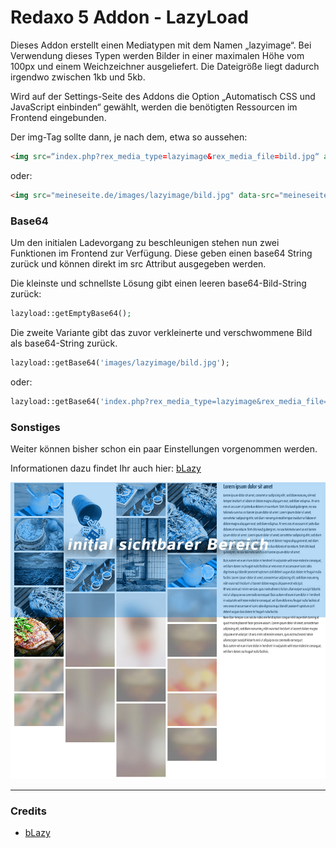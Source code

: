 Redaxo 5 Addon - LazyLoad
=================================

Dieses Addon erstellt einen Mediatypen mit dem Namen „lazyimage“. Bei Verwendung dieses Typen werden Bilder in einer maximalen Höhe vom 100px und einem Weichzeichner ausgeliefert. Die Dateigröße liegt dadurch irgendwo zwischen 1kb und 5kb.

Wird auf der Settings-Seite des Addons die Option „Automatisch CSS und JavaScript einbinden“ gewählt, werden die benötigten Ressourcen im Frontend eingebunden.

Der img-Tag sollte dann, je nach dem, etwa so aussehen:

```html
<img src=“index.php?rex_media_type=lazyimage&rex_media_file=bild.jpg“ alt=“mein Bild“ data-src=“tatsächlicher-bild-pfad.jpg“ class=“b-lazy“>
```

oder: 

```html
<img src="meineseite.de/images/lazyimage/bild.jpg" data-src="meineseite.de/media/bild.jpg" alt="mein Bild" class="b-lazy">
```

### Base64 

Um den initialen Ladevorgang zu beschleunigen stehen nun zwei Funktionen im Frontend zur Verfügung. Diese geben einen base64 String zurück und können direkt im src Attribut ausgegeben werden.

Die kleinste und schnellste Lösung gibt einen leeren base64-Bild-String zurück:
```php
lazyload::getEmptyBase64();
```
Die zweite Variante gibt das zuvor verkleinerte und verschwommene Bild als base64-String zurück.
```php
lazyload::getBase64('images/lazyimage/bild.jpg');
```
oder:
```php
lazyload::getBase64('index.php?rex_media_type=lazyimage&rex_media_file=bild.jpg');
```

### Sonstiges

Weiter können bisher schon ein paar Einstellungen vorgenommen werden.

Informationen dazu findet Ihr auch hier: [bLazy](http://dinbror.dk/blog/blazy/)


![Screenshot](https://raw.githubusercontent.com/eaCe/lazyload/assets/screen.jpg)

___
### Credits

- [bLazy](https://github.com/dinbror/blazy)